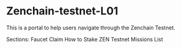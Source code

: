 # Zenchain-testnet-L01
This is a portal to help users navigate through the Zenchain Testnet.

Sections:
Faucet Claim
How to Stake ZEN
Testnet Missions List
